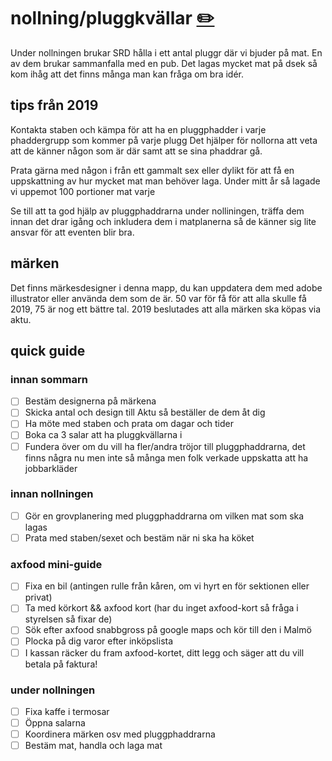 # nollning/pluggkvällar [✏️](https://github.com/Dsek-LTH/srd-testamente/edit/master/./nollning/pluggkvällar.md)

Under nollningen brukar SRD hålla i ett antal pluggr där vi bjuder på mat. En av dem brukar sammanfalla med en pub. Det lagas mycket mat på dsek så kom ihåg att det finns många man kan fråga om bra idér.

## tips från 2019

Kontakta staben och kämpa för att ha en pluggphadder i varje phaddergrupp som kommer på varje plugg Det hjälper för nollorna att veta att de känner någon som är där samt att se sina phaddrar gå.

Prata gärna med någon i från ett gammalt sex eller dylikt för att få en uppskattning av hur mycket mat man behöver laga. Under mitt år så lagade vi uppemot 100 portioner mat varje

Se till att ta god hjälp av pluggphaddrarna under nolliningen, träffa dem innan det drar igång och inkludera dem i matplanerna så de känner sig lite ansvar för att eventen blir bra.

## märken

Det finns märkesdesigner i denna mapp, du kan uppdatera dem med adobe illustrator eller använda dem som de är. 50 var för få för att alla skulle få 2019, 75 är nog ett bättre tal. 2019 beslutades att alla märken ska köpas via aktu.

## quick guide

### innan sommarn

*   [ ] Bestäm designerna på märkena
*   [ ] Skicka antal och design till Aktu så beställer de dem åt dig
*   [ ] Ha möte med staben och prata om dagar och tider
*   [ ] Boka ca 3 salar att ha pluggkvällarna i
*   [ ] Fundera över om du vill ha fler/andra tröjor till pluggphaddrarna, det finns några nu men inte så många men folk verkade uppskatta att ha jobbarkläder

### innan nollningen

*   [ ] Gör en grovplanering med pluggphaddrarna om vilken mat som ska lagas
*   [ ] Prata med staben/sexet och bestäm när ni ska ha köket

### axfood mini-guide

*   [ ] Fixa en bil (antingen rulle från kåren, om vi hyrt en för sektionen eller privat)
*   [ ] Ta med körkort && axfood kort (har du inget axfood-kort så fråga i styrelsen så fixar de)
*   [ ] Sök efter axfood snabbgross på google maps och kör till den i Malmö
*   [ ] Plocka på dig varor efter inköpslista
*   [ ] I kassan räcker du fram axfood-kortet, ditt legg och säger att du vill betala på faktura!

### under nollningen

*   [ ] Fixa kaffe i termosar
*   [ ] Öppna salarna
*   [ ] Koordinera märken osv med pluggphaddrarna
*   [ ] Bestäm mat, handla och laga mat
